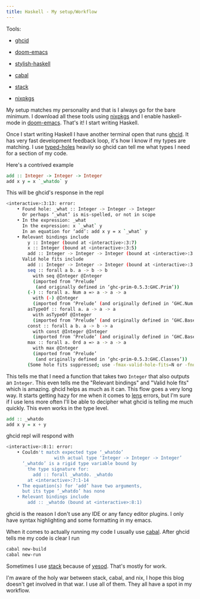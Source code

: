 ```yaml
---
title: Haskell - My setup/Workflow
---
```


Tools:

* [ghcid][ghcid]

* [doom-emacs][doom-emacs]

* [stylish-haskell][stylish-haskell]

* [cabal][cabal]

* [stack][stack]

* [nixpkgs][nixpkgs]

My setup matches my personality and that is I always go for the bare minimum. I
download all these tools using [nixpkgs][nixpkgs] and I enable haskell-mode in
[doom-emacs][doom-emacs]. That's it! I start writing Haskell.

Once I start writing Haskell I have another terminal open that runs
[ghcid][ghcid]. It has very fast development feedback loop, it's how I know if
my types are matching. I use [typed-holes][typed-holes] heavily so ghcid can
tell me what types I need for a section of my code.

Here's a contrived example

```haskell
add :: Integer -> Integer -> Integer
add x y = x `_whatdo` y
```
This will be ghcid's response in the repl
```bash
<interactive>:3:13: error:
    • Found hole: _what :: Integer -> Integer -> Integer
      Or perhaps ‘_what’ is mis-spelled, or not in scope
    • In the expression: _what
      In the expression: x `_what` y
      In an equation for ‘add’: add x y = x `_what` y
    • Relevant bindings include
        y :: Integer (bound at <interactive>:3:7)
        x :: Integer (bound at <interactive>:3:5)
        add :: Integer -> Integer -> Integer (bound at <interactive>:3:1)
      Valid hole fits include
        add :: Integer -> Integer -> Integer (bound at <interactive>:3:1)
        seq :: forall a b. a -> b -> b
          with seq @Integer @Integer
          (imported from ‘Prelude’
           (and originally defined in ‘ghc-prim-0.5.3:GHC.Prim’))
        (-) :: forall a. Num a => a -> a -> a
          with (-) @Integer
          (imported from ‘Prelude’ (and originally defined in ‘GHC.Num’))
        asTypeOf :: forall a. a -> a -> a
          with asTypeOf @Integer
          (imported from ‘Prelude’ (and originally defined in ‘GHC.Base’))
        const :: forall a b. a -> b -> a
          with const @Integer @Integer
          (imported from ‘Prelude’ (and originally defined in ‘GHC.Base’))
        max :: forall a. Ord a => a -> a -> a
          with max @Integer
          (imported from ‘Prelude’
           (and originally defined in ‘ghc-prim-0.5.3:GHC.Classes’))
        (Some hole fits suppressed; use -fmax-valid-hole-fits=N or -fno-max-valid-hole-fits)
```
This tells me that I need a function that takes two `Integer` that also outputs
an `Integer`. This even tells me the "Relevant bindings" and "Valid hole fits"
which is amazing. ghcid helps as much as it can. This flow goes a very long 
way. It starts getting hazy for me when it comes to [lens][lens] errors, 
but I'm sure if I use lens more often I'll be able to decipher what ghcid 
is telling me much quickly. This even works in the type level.

```haskell
add :: _whatdo
add x y = x + y
```
ghcid repl will respond with
```bash
<interactive>:8:1: error:
    • Couldn't match expected type ‘_whatdo’
                  with actual type ‘Integer -> Integer -> Integer’
      ‘_whatdo’ is a rigid type variable bound by
        the type signature for:
          add :: forall _whatdo. _whatdo
        at <interactive>:7:1-14
    • The equation(s) for ‘add’ have two arguments,
      but its type ‘_whatdo’ has none
    • Relevant bindings include
        add :: _whatdo (bound at <interactive>:8:1)
```
ghcid is the reason I don't use any IDE or any fancy editor plugins. I only have
syntax highlighting and some formatting in my emacs.

When it comes to actually running my code I usually use [cabal][cabal]. After
ghcid tells me my code is clear I run
```bash
cabal new-build
cabal new-run
```
Sometimes I use [stack][stack] because of [yesod][yesod]. That's mostly for work.

I'm aware of the holy war between stack, cabal, and nix, I hope this blog doesn't get
involved in that war. I use all of them. They all have a spot in my workflow.

[ghcid]: https://github.com/ndmitchell/ghcid
[doom-emacs]: https://github.com/hlissner/doom-emacs
[stylish-haskell]: https://github.com/jaspervdj/stylish-haskell
[cabal]: https://www.haskell.org/cabal/
[stack]: https://docs.haskellstack.org/en/stable/README/
[nixpkgs]: https://github.com/NixOS/nixpkgs
[type-holes]: https://wiki.haskell.org/GHC/Typed_holes
[lens]: https://www.stackage.org/lts-14.16/package/lens-4.17.1
[yesod]: https://github.com/yesodweb/yesod
[typed-holes]:https://downloads.haskell.org/~ghc/7.10.1/docs/html/users_guide/typed-holes.html
